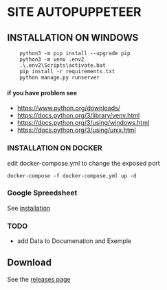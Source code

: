 # SITE AUTOPUPPETEER

## INSTALLATION ON WINDOWS

```
    python3 -m pip install --upgrade pip
    python3 -m venv .env2
    .\.env2\Scripts\activate.bat
    pip install -r requirements.txt
    python manage.py runserver
```


#### if you have problem see
- https://www.python.org/downloads/
- https://docs.python.org/3/library/venv.html
- https://docs.python.org/3/using/windows.html
- https://docs.python.org/3/using/unix.html


### INSTALLATION ON DOCKER

edit docker-compose.yml to change the exposed port
```
docker-compose -f docker-compose.yml up -d
```

### Google Spreedsheet
See [installation](https://github.com/gquesnot/Site_AutoPyppeteer/INSTALL_GOOGLE_API/INSTALL.MD)


### TODO
- add Data to  Documenation  and Exemple

## Download
See the [releases page](https://github.com/gquesnot/Site_AutoPyppeteer/releases)
